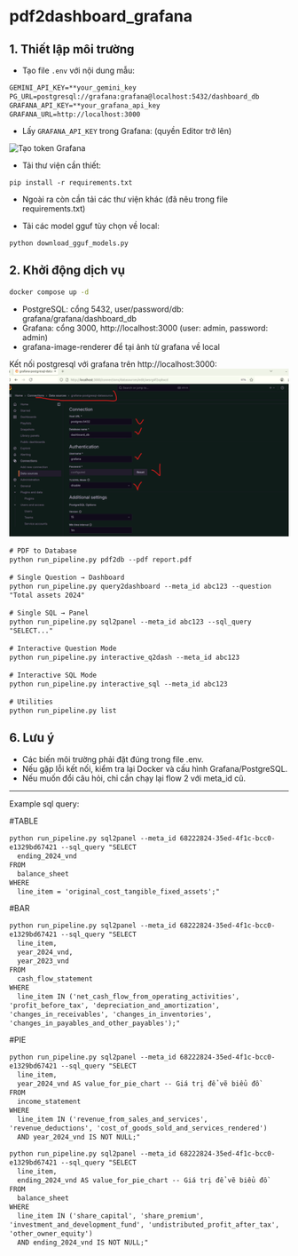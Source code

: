 # pdf2dashboard_grafana

## 1. Thiết lập môi trường
- Tạo file `.env` với nội dung mẫu:
```
GEMINI_API_KEY=**your_gemini_key
PG_URL=postgresql://grafana:grafana@localhost:5432/dashboard_db
GRAFANA_API_KEY=**your_grafana_api_key
GRAFANA_URL=http://localhost:3000
```
- Lấy `GRAFANA_API_KEY` trong Grafana: (quyền Editor trở lên)
<img src="images/tạo%20token%20grafana.png" alt="Tạo token Grafana" width="600">

- Tải thư viện cần thiết:
```
pip install -r requirements.txt
```

- Ngoài ra còn cần tải các thư viện khác (đã nêu trong file requirements.txt)

- Tải các model gguf tùy chọn về local:

```
python download_gguf_models.py
```

## 2. Khởi động dịch vụ
```bash
docker compose up -d
```
- PostgreSQL: cổng 5432, user/password/db: grafana/grafana/dashboard_db
- Grafana: cổng 3000, http://localhost:3000 (user: admin, password: admin)
- grafana-image-renderer để tại ảnh từ grafana về local

Kết nối postgresql với grafana trên http://localhost:3000:
<img src="images/kết nối postgresql với grafana.png" alt="Tạo token Grafana" width="600">


```
# PDF to Database
python run_pipeline.py pdf2db --pdf report.pdf

# Single Question → Dashboard
python run_pipeline.py query2dashboard --meta_id abc123 --question "Total assets 2024"

# Single SQL → Panel  
python run_pipeline.py sql2panel --meta_id abc123 --sql_query "SELECT..."

# Interactive Question Mode
python run_pipeline.py interactive_q2dash --meta_id abc123

# Interactive SQL Mode  
python run_pipeline.py interactive_sql --meta_id abc123

# Utilities
python run_pipeline.py list
```


## 6. Lưu ý
- Các biến môi trường phải đặt đúng trong file .env.
- Nếu gặp lỗi kết nối, kiểm tra lại Docker và cấu hình Grafana/PostgreSQL.
- Nếu muốn đổi câu hỏi, chỉ cần chạy lại flow 2 với meta_id cũ.

---
Example sql query:

#TABLE
```
python run_pipeline.py sql2panel --meta_id 68222824-35ed-4f1c-bcc0-e1329bd67421 --sql_query "SELECT
  ending_2024_vnd
FROM
  balance_sheet
WHERE
  line_item = 'original_cost_tangible_fixed_assets';"
```

#BAR
```
python run_pipeline.py sql2panel --meta_id 68222824-35ed-4f1c-bcc0-e1329bd67421 --sql_query "SELECT
  line_item,
  year_2024_vnd,
  year_2023_vnd
FROM
  cash_flow_statement
WHERE
  line_item IN ('net_cash_flow_from_operating_activities', 'profit_before_tax', 'depreciation_and_amortization', 'changes_in_receivables', 'changes_in_inventories', 'changes_in_payables_and_other_payables');"
```
#PIE

```
python run_pipeline.py sql2panel --meta_id 68222824-35ed-4f1c-bcc0-e1329bd67421 --sql_query "SELECT
  line_item,
  year_2024_vnd AS value_for_pie_chart -- Giá trị để vẽ biểu đồ
FROM           
  income_statement
WHERE                
  line_item IN ('revenue_from_sales_and_services', 'revenue_deductions', 'cost_of_goods_sold_and_services_rendered')
  AND year_2024_vnd IS NOT NULL;"
```

```
python run_pipeline.py sql2panel --meta_id 68222824-35ed-4f1c-bcc0-e1329bd67421 --sql_query "SELECT
  line_item,
  ending_2024_vnd AS value_for_pie_chart -- Giá trị để vẽ biểu đồ
FROM
  balance_sheet
WHERE
  line_item IN ('share_capital', 'share_premium', 'investment_and_development_fund', 'undistributed_profit_after_tax', 'other_owner_equity')
  AND ending_2024_vnd IS NOT NULL;"
```

